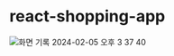 # react-shopping-app
![화면 기록 2024-02-05 오후 3 37 40](https://github.com/YJK-dev/react-shopping-app/assets/90750483/c01c85b6-aa70-4a52-b2ff-50a384555749)
